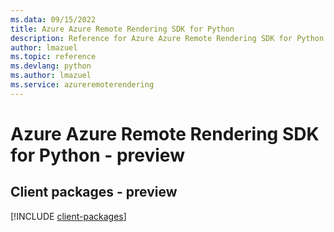 ```yaml
---
ms.data: 09/15/2022
title: Azure Azure Remote Rendering SDK for Python
description: Reference for Azure Azure Remote Rendering SDK for Python
author: lmazuel
ms.topic: reference
ms.devlang: python
ms.author: lmazuel
ms.service: azureremoterendering
---
```

# Azure Azure Remote Rendering SDK for Python - preview

## Client packages - preview
[!INCLUDE [client-packages](azure-remote-rendering-client-index.md)]